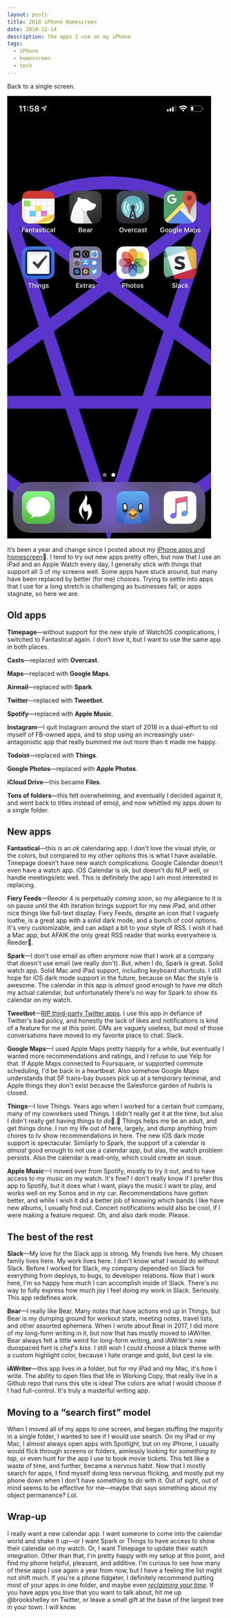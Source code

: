 ```yaml
---
layout: posts
title: 2018 iPhone Homescreen
date: 2018-12-14
description: the apps I use on my iPhone
tags:
  - iPhone
  - homescreen
  - tech
---
```


Back to a single screen.

![iphone](/photos/iphone2018.jpeg)

It’s been a year and change since I posted about my [iPhone apps and homescreen](https://medium.com/@brookshelley/2017-homescreen-ac92817eae60). I tend to try out new apps pretty often, but now that I use an iPad and an Apple Watch every day, I generally stick with things that support all 3 of my screens well. Some apps have stuck around, but many have been replaced by better (for me) choices. Trying to settle into apps that I use for a long stretch is challenging as businesses fail, or apps stagnate, so here we are.

## Old apps

**Timepage**—without support for the new style of WatchOS complications, I switched to Fantastical again. I don’t _love_ it, but I want to use the same app in both places.

**Casts**—replaced with **Overcast**.

**Maps**—replaced with **Google Maps**.

**Airmail**—replaced with **Spark**.

**Twitter**—replaced with **Tweetbot**.

**Spotify**—replaced with **Apple Music**.

**Instagram**—I quit Instagram around the start of 2018 in a dual-effort to rid myself of FB-owned apps, and to stop using an increasingly user-antagonistic app that really bummed me out more than it made me happy.

**Todoist**—replaced with **Things**.

**Google Photos**—replaced with **Apple Photos**.

**iCloud Drive**—this became **Files**.

**Tons of folders**—this felt overwhelming, and eventually I decided against it, and went back to titles instead of emoji, and now whittled my apps down to a single folder.

## New apps

**Fantastical**—this is an _ok_ calendaring app. I don't love the visual style, or the colors, but compared to my other options this is what I have available. Timepage doesn't have new watch complications. Google Calendar doesn't even have a watch app. iOS Calendar is ok, but doesn't do NLP well, or handle meetings/etc well. This is definitely the app I am most interested in replacing.

**Fiery Feeds**—Reeder 4 is perpetually _coming soon_, so my allegiance to it is on pause until the 4th iteration brings support for my new iPad, and other nice things like full-text display. Fiery Feeds, despite an icon that I vaguely loathe, is a great app with a solid dark mode, and a bunch of cool options. It's very customizable, and can adapt a bit to your style of RSS. I wish it had a Mac app, but AFAIK the only great RSS reader that works everywhere is Reeder.

**Spark**—I don't use email as often anymore now that I work at a company that doesn't use email (we really don't). But, when I do, Spark is great. Solid watch app. Solid Mac and iPad support, including keyboard shortcuts. I still hope for iOS dark mode support in the future, because on Mac the style is awesome. The calendar in this app is _almost_ good enough to have me ditch my actual calendar, but unfortunately there's no way for Spark to show its calendar on my watch.

**Tweetbot**—[RIP third-party Twitter apps](http://apps-of-a-feather.com). I use this app in defiance of Twitter's bad policy, and honestly the lack of likes and notifications is kind of a feature for me at this point. DMs are vaguely useless, but most of those conversations have moved to my favorite place to chat: Slack.

**Google Maps**—I used Apple Maps pretty happily for a while, but eventually I wanted more recommendations and ratings, and I refuse to use Yelp for that. If Apple Maps connected to Foursquare, or supported commute scheduling, I'd be back in a heartbeat. Also somehow Google Maps understands that SF trans-bay busses pick up at a temporary terminal, and Apple things they don't exist because the Salesforce garden of hubris is closed.

**Things**—I love Things. Years ago when I worked for a certain fruit company, many of my coworkers used Things. I didn't really get it at the time, but also I didn't really get having things _to do_. Things helps me be an adult, and get things done. I run my life out of here, largely, and dump anything from chores to tv show recommendations in here. The new iOS dark mode support is spectacular. Similarly to Spark, the support of a calendar is _almost_ good enough to not use a calendar app, but alas, the watch problem persists. Also the calendar is read-only, which could create an issue.

**Apple Music**—I moved over from Spotify, mostly to try it out, and to have access to my music on my watch. It's fine? I don't really know if I prefer this app to Spotify, but it does what I want, plays the music I want to play, and works well on my Sonos and in my car. Recommendations have gotten better, and while I wish it did a better job of knowing which bands I like have new albums, I usually find out. Concert notifications would also be cool, if I were making a feature request. Oh, and also dark mode. Please.

## The best of the rest

**Slack**—My love for the Slack app is strong. My friends live here. My chosen family lives here. My work lives here. I don't know what I would do without Slack. Before I worked for Slack, my company depended on Slack for everything from deploys, to bugs, to developer relations. Now that I work here, I'm so happy how much I can accomplish inside of Slack. There's no way to fully express how much joy I feel doing my work in Slack. Seriously. This app redefines work.

**Bear**—I really like Bear. Many notes that have actions end up in Things, but Bear is my dumping ground for workout stats, meeting notes, travel lists, and other assorted ephemera. When I wrote about Bear in 2017, I did more of my long-form writing in it, but now that has mostly moved to iAWriter. Bear always felt a little weird for long-form writing, and iAWriter's new duospaced font is _chef's kiss_. I still wish I could choose a black theme with a custom highlight color, because I hate orange and gold, but çest la vie.

**iAWriter**—this app lives in a folder, but for my iPad and my Mac, it's how I write. The ability to open files that life in Working Copy, that really live in a Github repo that runs this site is ideal The colors are what I would choose if I had full-control. It's truly a masterful writing app.

## Moving to a “search first” model

When I moved all of my apps to one screen, and began stuffing the majority in a single folder, I wanted to see if I would use search. On my iPad or my Mac, I almost always open apps with Spotlight, but on my iPhone, I usually would flick through screens or folders, aimlessly looking for _something to tap_, or even hunt for the app I use to book movie tickets. This felt like a waste of time, and further, became a nervous habit. Now that I mostly search for apps, I find myself doing less nervous flicking, and mostly put my phone down when I don't have something to _do_ with it. Out of sight, out of mind seems to be effective for me—maybe that says something about my object permanence? Lol.

## Wrap-up

I really want a new calendar app. I want someone to come into the calendar world and shake it up—or I want Spark or Things to have access to show their calendar on my watch. Or, I want Timepage to update their watch integration. Other than that, I'm pretty happy with my setup at this point, and find my phone helpful, pleasant, and additive. I'm curious to see how many of these apps I use again a year from now, but I have a feeling the list might not shift much. If you're a phone fidgeter, I definitely recommend putting most of your apps in one folder, and maybe even [_reclaiming your time_](https://medium.com/@brookshelley/reclaim-your-time-with-parental-controls-9224612a6c1b). If you have apps you _love_ that you want to talk about, hit me up @brookshelley on Twitter, or leave a small gift at the base of the largest tree in your town. I will know.
